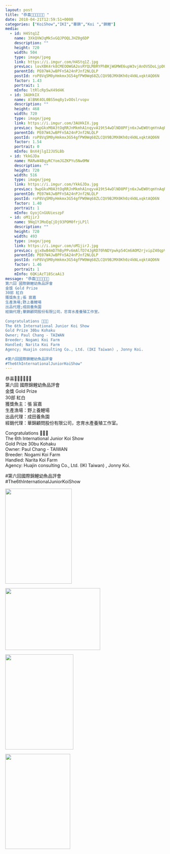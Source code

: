 ```yaml
---
layout: post
title: "恭喜🎉🎉🎉🎊🎊🎊 " 
date: 2018-04-21T12:59:51+0000 
categories: ["KoiShow","IKI","華錦","Koi ","錦鯉"] 
media:
  - id: H4Stq1Z
    name: 3XkQVWJqMkSvGQJPOQLJHZ0g6DP
    description: ""   
    height: 720
    width: 504
    type: image/jpeg
    link: https://i.imgur.com/H4Stq1Z.jpg
    prevLoc: lovXBK4rk8CMEOOWGA2osRYQLM8RYPhBKjWGMWE6upW3vjAnOVSDoLjpD0DvTLWO9q4RvZI7oxWXlGBMSm85zQYEwXcRNBvzkAjEivxY7L3BE6Cv5jllgq7Kf5GOKyBk8gcp9WG9NOE9h1EqW9ApnEhzPll63X4OhOXPoOyzJ2IvBBwQA9jOi5xnz33X11ilq8QW5zl5srAjNwJ5w0uyJpz8O98NhOPKg3lYBBi5AoRGL4jqfEGn0gMz12ugZYjyDP94I6L
    parentId: PE07W4JwBPFn5A24nPJnf2NLQLP
    postId: roP8Vq5M0yHmkmx3G54gfPW9Wq68ZLCQV9BJMX0Kh0z4kNLxqktAQO6N
    factor: 1.43
    portrait: 1
    mInfo: ltRlcRp5wX49d4K
  - id: 3AUHkIX
    name: AlBNK4OL0BS5mq8y1vOOslrvopv
    description: ""   
    height: 468
    width: 720
    type: image/jpeg
    link: https://i.imgur.com/3AUHkIX.jpg
    prevLoc: 9wpGkxM0A3tOqRRJnMkmhA1nqyvA19t54wDlND8PFjn6xJwEW0tqmYnAqPqMuAGo2Eq18ZS41W0N5ZGwcwQNmMKGy1Hj4kRMWOxXc81Z4Y7lQXfW2l334Q4DTGjQv2wO9kS833P0q7kOs0gNJ5Rj2Atv4qv3N4gLcNEGm9RRZnS7kgP6ZwwpT9gYk59YwLFLrP6VPPm4UlJGyLMxwpf63o0QDWJgiAJl7YkY1AFjkNKqJ92WIroEKQDEz6I2oxvw5EV0
    parentId: PE07W4JwBPFn5A24nPJnf2NLQLP
    postId: roP8Vq5M0yHmkmx3G54gfPW9Wq68ZLCQV9BJMX0Kh0z4kNLxqktAQO6N
    factor: 1.54
    portrait: 0
    mInfo: BnX4jlgI2JU5LBb
  - id: YkkGJDa
    name: MARwW4BqyRCYomJGZKPYu5Nw0MW
    description: ""   
    height: 720
    width: 516
    type: image/jpeg
    link: https://i.imgur.com/YkkGJDa.jpg
    prevLoc: 9wpGkxM0A3tOqRRJnMkmhA1nqyvA19t54wDlND8PFjn6xJwEW0tqmYnAqPqMuAGo2Eq18ZS41W0N5ZGwcwQNm3W0GMujqwzPRB7YT81Z4Y7lJvsrXOJQMlG1TGjQv2RALOi83Op39YAZt0DmVQ6JrZFvoNp00REziNlMLNZgYmF7GGzZ0YvQH9Pp4DD2jBFL576KZ5r4FjYpE4lPOzhY7gY6w91NslR7qEVJQ4fj6Ex1rkKYTBV9RX3YgLf2LZp7ZQ05uMG
    parentId: PE07W4JwBPFn5A24nPJnf2NLQLP
    postId: roP8Vq5M0yHmkmx3G54gfPW9Wq68ZLCQV9BJMX0Kh0z4kNLxqktAQO6N
    factor: 1.40
    portrait: 1
    mInfo: GyojCnGUUieszpF
  - id: oM1jirJ
    name: 9Nq1YJMoEqCjDj93POM0frjLP1l
    description: ""   
    height: 720
    width: 493
    type: image/jpeg
    link: https://i.imgur.com/oM1jirJ.jpg
    prevLoc: gjx8wB4mD7hByPPv6mAlfD74JgRD70hNDYpwkp54Cm6AOM2rjvipZ40qpVpWhRyQMV5AKPuOLNJz1K3GiWqnQXWJM3c9v1yl2p8qilM7nwNvwlUVQK5JgpAysKxWv8Z297tvYvZ7gLPNTo737WMBOGCN6WKzrWmPhqgp8qm57xtX116r7VpBsBYqJyywPEhyNgMx2J2MtPR1BQxoZJT2E0klWw7rhQ7yKRg8POIDNqO7QgzjTxnyBNEzgZHQwOpEyq5Js9M
    parentId: PE07W4JwBPFn5A24nPJnf2NLQLP
    postId: roP8Vq5M0yHmkmx3G54gfPW9Wq68ZLCQV9BJMX0Kh0z4kNLxqktAQO6N
    factor: 1.46
    portrait: 1
    mInfo: 6QKiAzT18ScaAi3
message: "恭喜🎉🎉🎉🎊🎊🎊  
第六回 國際錦鯉幼魚品評會  
金獎 Gold Prize  
30部 紅白  
獲獎魚主;張 宸嘉  
生產漁場;野上養鯉場  
出品代理;成田養魚園  
經銷代理;華錦顧問股份有限公司，忠育水產養殖工作室。  
  
Congratulations 🎊🎉🍾   
The 6th International Junior Koi Show  
Gold Prize 30bu Kohaku  
Owner; Paul Chang - TAIWAN  
Breeder; Nogami Koi Farm  
Handled; Narita Koi Farm  
Agency; Huajin consulting Co., Ltd. (IKI Taiwan) , Jonny Koi.  
  
#第六回國際錦鯉幼魚品評會  
#The6thInternationalJuniorKoiShow"
---
```


恭喜🎉🎉🎉🎊🎊🎊  
第六回 國際錦鯉幼魚品評會  
金獎 Gold Prize  
30部 紅白  
獲獎魚主：張 宸嘉  
生產漁場：野上養鯉場  
出品代理：成田養魚園  
經銷代理：華錦顧問股份有限公司，忠育水產養殖工作室。  
  
Congratulations 🎊🎉🍾   
The 6th International Junior Koi Show  
Gold Prize 30bu Kohaku  
Owner: Paul Chang - TAIWAN  
Breeder: Nogami Koi Farm  
Handled: Narita Koi Farm  
Agency: Huajin consulting Co., Ltd. (IKI Taiwan) , Jonny Koi.  
  
#第六回國際錦鯉幼魚品評會  
#The6thInternationalJuniorKoiShow


[//]: #media:  
<a href="https://i.imgur.com/H4Stq1Z.jpg"><img src="https://i.imgur.com/H4Stq1Z.jpg" height="300" width="210" /></a> 
  

<a href="https://i.imgur.com/3AUHkIX.jpg"><img src="https://i.imgur.com/3AUHkIX.jpg" height="195" width="300" /></a> 
  

<a href="https://i.imgur.com/YkkGJDa.jpg"><img src="https://i.imgur.com/YkkGJDa.jpg" height="300" width="215" /></a> 
  

<a href="https://i.imgur.com/oM1jirJ.jpg"><img src="https://i.imgur.com/oM1jirJ.jpg" height="300" width="205" /></a> 
 
